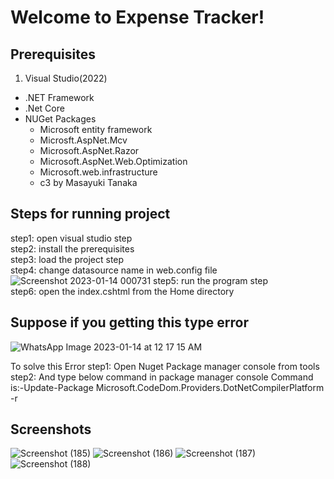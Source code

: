 # Welcome to Expense Tracker!
## Prerequisites
1. Visual Studio(2022)
- .NET Framework
- .Net Core
- NUGet Packages
  - Microsoft entity framework
  - Microsft.AspNet.Mcv
  - Microsoft.AspNet.Razor
  - Microsoft.AspNet.Web.Optimization
  - Microsoft.web.infrastructure
  - c3 by Masayuki Tanaka
 
## Steps for running project
step1: open visual studio step <br/>
step2: install the prerequisites <br/>
step3: load the project step <br/>
step4: change datasource name in web.config file
![Screenshot 2023-01-14 000731](https://user-images.githubusercontent.com/110552993/212394672-6db38a4d-6b61-4f79-bffc-5ab9e8cb7278.png)
step5: run the program step <br/>
step6: open the index.cshtml from the Home directory <br/>

## Suppose if you getting this type error
![WhatsApp Image 2023-01-14 at 12 17 15 AM](https://user-images.githubusercontent.com/110552993/212396083-5e1ab3b8-b5c5-4fdb-9265-966f08535a05.jpeg)

To solve this Error 
step1: Open Nuget Package manager console from tools
step2: And type below command in package manager console
     Command is:-Update-Package Microsoft.CodeDom.Providers.DotNetCompilerPlatform -r

## Screenshots
![Screenshot (185)](https://user-images.githubusercontent.com/110552993/212375573-457f488d-2595-47ca-8388-80165eefa02c.png)
![Screenshot (186)](https://user-images.githubusercontent.com/110552993/212375588-97c9b636-599f-4621-8bfb-64c45e67b4a4.png)
![Screenshot (187)](https://user-images.githubusercontent.com/110552993/212375596-844603e2-ea07-40dc-975f-710b10f945ff.png)
![Screenshot (188)](https://user-images.githubusercontent.com/110552993/212375598-e775a89e-4d6f-47ae-a723-18acd7da9a6a.png)
